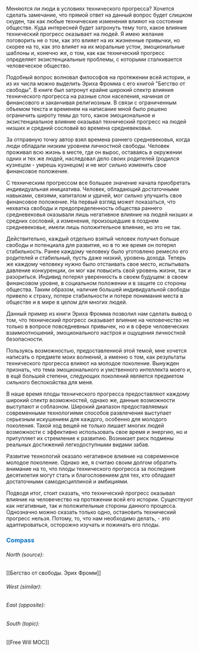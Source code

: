Меняются ли люди в условиях технического прогресса? Хочется сделать замечание, что прямой ответ на данный вопрос будет слишком скуден, так как любые технические изменения влияют на состояние обществе. Куда интересней будет затронуть тему того, какое влияние технический прогресс оказывает на людей. Я имею желание поговорить не о том, как это влияет на их жизненные привычки, но скорее на то, как это влияет на их моральные устои, эмоциональные шаблоны и, конечно же, о том, как как технический прогресс определяет экзистенциальные проблемы, с которыми сталкивается человеческое общество.

Подобный вопрос волновал философов на протяжении всей истории, и из их числа можно выделить Эриха Фромма с его книгой "Бегство от свободы". В книге был затронут крайне широкий спектр влияния технического прогресса на разные слои населения, начиная от финансового и заканчивая религиозным. В связи с ограниченным объемом текста и временем на написание мной было решено ограничить широту темы до того, какое эмоциональное и экзистенциальное влияние оказывал технический прогресс на людей низших и средний сословий во времена средневековья.

За отправную точку автор взял времена раннего средневековья, когда люди обладали низким уровнем личностной свободы. Человек проживал всю жизнь в месте, где он вырос, оставаясь в окружении одних и тех же людей, наследовал дело своих родителей (родился кузнецом - умрешь кузнецом) и не мог сильно изменить свое финансовое положение. 

С техническим прогрессом все большее значение начала приобретать индивидуальная инициатива. Человек, обладающий достаточными навыками, связями, капиталом и удачей, мог сильно улучшить свое финансовое положение. На первый взгляд может показаться, что нехватка свободы и предопределенность общества раннего средневековья оказывали лишь негативное влияние на людей низших и средних сословий, а изменения, произошедшие в позднем средневековье, имели лишь положительное влияние, но это не так. 

Действительно, каждый отдельно взятый человек получил больше свободы и потенциала для развития, но в то же время он потерял стабильность. Ранее каждому человеку было уготовлено ремесло его родителей и стабильный, пусть даже низкий, уровень дохода. Теперь же каждому человеку нужно было отстаивать свое место, испытывать давление конкуренции, он мог как повысить свой уровень жизни, так и разориться. Индивид потерял уверенность в своем будущем: в своем финансовом уровне, в социальном положении и в защите со стороны общества. Таким образом, наличие большей индивидуальной свободы привело к страху, потере стабильности и потере понимания места в обществе и в мире в целом для многих людей.

Данный пример из книги Эриха Фромма позволил нам сделать вывод о том, что технический прогресс оказывает влияние на человечество не только в вопросе повседневных привычек, но и в сфере человеческих взаимоотношений, эмоционального настроя и ощущения личностной безопасности.

Пользуясь возможностью, предоставленной этой темой, мне хочется написать о предмете моих волнений, а именно о том, как результаты технического прогресса влияют на молодое поколение. Вынужден признать, что тема эмоционального и умственного интеллекта моего и, в ещё большей степени, следующих поколений является предметом сильного беспокойства для меня.

В наше время плоды технического прогресса предоставляют каждому широкий спектр возможностей, однако же, данные возможности выступают и соблазном. Широкий диапазон предоставляемых современными технологиями способов развлечения выступает серьезным искушением для каждого, особенно для молодого поколения. Такой ход вещей не только лишает многих людей возможности с эффективно использовать свое время и энергию, но и притупляет их стремление к развитию. Возникает риск подмены реальных достижений легкодоступными видами забав.

Развитие технологий оказало негативное влияние на современное молодое поколение. Однако же, я считаю своим долгом обратить внимание на то, что плоды технического прогресса за последние десятилетия могут стать и благословением для тех, кто обладает достаточными самодисциплиной и амбициями.  

Подводя итог, стоит сказать, что технический прогресс оказывал влияние на человечество на протяжении всей его истории. Существуют как негативные, так и положительные стороны данного процесса. Однозначно можно сказать только одно, остановить технический прогресс нельзя. Потому, то, что нам необходимо делать, - это адаптироваться, осторожно изучать и пожинать его плоды.









### <span style="color:#0070c0">Compass</span>
###### North (source):
[[Бегство от свободы. Эрих Фромм]]

###### West (similar):


###### East (opposite):


###### South (topic):
[[Free Will MOC]]
